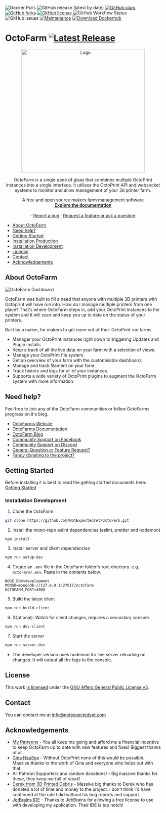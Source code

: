 [comment]: <> ([![Latest Release]&#40;https://img.shields.io/github/release/octofarm/octofarm?style=appveyor&#41;]&#40;https://img.shields.io/github/v/tag/octofarm/octofarm?sort=date&#41;)
![Docker Pulls](https://img.shields.io/docker/pulls/octofarm/octofarm?style=appveyor)
![GitHub release (latest by date)](https://img.shields.io/github/downloads/octofarm/octofarm/latest/total?style=appveyor)
[![GitHub stars](https://img.shields.io/github/stars/octofarm/octofarm?style=appveyor)](https://github.com/NotExpectedYet/OctoFarm/stargazers)
[![GitHub forks](https://img.shields.io/github/forks/octofarm/octofarm?style=appveyor)](https://github.com/NotExpectedYet/OctoFarm/network)
[![GitHub license](https://img.shields.io/github/license/octofarm/octofarm?style=appveyor)](https://github.com/NotExpectedYet/octofarm/blob/master/LICENSE.txt)
![GitHub Workflow Status](https://img.shields.io/github/workflow/status/octofarm/octofarm/ci?style=appveyor)
![GitHub issues](https://img.shields.io/github/issues/octofarm/octofarm?color=green&style=appveyor)
[![Maintenance](https://img.shields.io/badge/Maintained%3F-yes-green.svg?style=appveyor)](https://GitHub.com/octofarm/octofarm/graphs/commit-activity)
[![Download Dockerhub](https://img.shields.io/badge/DOCKERHUB-OCTOFARM-<COLOR>.svg?style=appveyor)](https://hub.docker.com/r/octofarm/octofarm)

# OctoFarm [![Latest Release](https://img.shields.io/github/release/octofarm/octofarm)](https://img.shields.io/github/v/tag/octofarm/octofarm?sort=date)

<div align="center">
  <a href="https://github.com/NotExpectedYet/OctoFarm">
    <img src="https://github.com/OctoFarm/OctoFarm/blob/master/views/images/logo.png?raw=true" alt="Logo" width="400px">
  </a>

  <p align="center">
    OctoFarm is a single pane of glass that combines multiple OctoPrint instances into a single interface. It utilises the OctoPrint API and websocket systems to monitor and allow management of your 3d printer farm. <br/>
  </p>

  <p align="center">
    A free and open source makers farm management software
    <br />
    <a href="https://docs.octofarm.net"><strong>Explore the documentation</strong></a>
    <br />
    <br />
    ·
    <a href="https://github.com/octofarm/octofarm/issues">Report a bug</a>
    ·
    <a href="https://github.com/OctoFarm/OctoFarm/discussions/new">Request a feature or ask a question</a>
  </p>
</div>

- [About OctoFarm](#about-octofarm)
- [Need help?](#need-help)
- [Getting Started](#getting-started)
- [Installation Production](#installation-production)
- [Installation Development](#installation-development)
- [License](#license)
- [Contact](#contact)
- [Acknowledgements](#acknowledgements)

## About OctoFarm

![OctoFarm Dashboard][DashboardScreenshot]

OctoFarm was built to fill a need that anyone with multiple 3D printers with Octoprint will have run into. How do I
manage multiple printers from one place? That's where OctoFarm steps in, add your OctoPrint instances to the system and
it will scan and keep you up to date on the status of your printers.

Built by a maker, for makers to get more out of their OctoPrint run farms.

- Manager your OctoPrint instances right down to triggering Updates and Plugin installs.
- Keep a track of all the live data on your farm with a selection of views.
- Manage your OctoPrint file system.
- Get an overview of your farm with the customisable dashboard.
- Manage and track filament on your farm.
- Track history and logs for all of your instances.
- Supports a wide variety of OctoPrint plugins to augment the OctoFarm system with more information.

## Need help?

Feel free to join any of the OctoFarm communities or follow OctoFarms progress on it's blog.

- [OctoFarms Website](https://octofarm.net/)
- [OctoFarms Documentation](https://docs.octofarm.net/)
- [OctoFarm Blog](https://octofarm.net/blog/)
- [Community Support on Facebook](https://www.facebook.com/groups/octofarm/)
- [Community Support on Discord](https://discord.gg/vjabMUn/)
- [General Question or Feature Request?](https://github.com/OctoFarm/OctoFarm/discussionss/)
- [Fancy donating to the project?](https://octofarm.net/sponsorship/)

## Getting Started

Before installing it is best to read the getting started documents here:
[Getting Started](https://docs.octofarm.net/getting-started/)

### Installation Development
1. Clone the OctoFarm

```sh
git clone https://github.com/NotExpectedYet/OctoFarm.git
```

2. Install the mono-repo eslint dependencies (eslint, prettier and nodemon)

```sh
npm install
```

3. Install server and client dependencies

```sh
npm run setup-dev
```

4. Create an `.env` file in the OctoFarm folder's root directory. e.g. `OctoFarm/.env`.
   Paste in the contents below.
```dotenv
NODE_ENV=development
MONGO=mongodb://127.0.0.1:27017/octofarm
OCTOFARM_PORT=4000
```

5. Build the latest client
```sh
npm run build-client
```

6. (Optional): Watch for client changes, requires a secondary console.
```sh
npm run dev-client
```

7. Start the server

```sh
npm run server-dev
```
- The developer version uses nodemon for live server reloading on changes. It will output all the logs to the console.


## License

This work [is licensed](https://github.com/OctoFarm/OctoFarm/blob/master/LICENSE.txt) under the [GNU Affero General Public License v3](https://www.gnu.org/licenses/agpl-3.0.html).

## Contact

You can contact me at [info@notexpectedyet.com](mailto:info@notexpectedyet.com)

## Acknowledgements

- [My Patreons](https://www.patreon.com/NotExpectedYet) - You all keep me going and afford me a financial incentive to keep OctoFarm up to date with new features and fixes! Biggest thanks of all.
- [Gina Häußge](https://octoprint.org/) - Without OctoPrint none of this would be possible. Massive thanks to the work
  of Gina and everyone who helps out with that.
- All Patreon Supporters and random donations! - Big massive thanks for these, they keep me full of steak!
- [Derek from 3D Printed Debris](https://www.3dprinteddebris.com/) - Massive big thanks to Derek who has donated a lot
  of time and money to the project. I don't think I'd have continued at the rate I did without his bug reports and
  support.
- [JetBrains IDE](https://www.jetbrains.com/webstorm/) - Thanks to JebBrains for allowing a free license to use with
  developing my application. Their IDE is top notch!

[DashboardScreenshot]: https://github.com/NotExpectedYet/OctoFarm/blob/master/screenshots/dashboard.png?raw=true